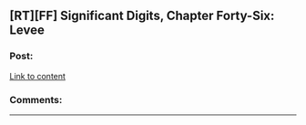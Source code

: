 ## [RT][FF] Significant Digits, Chapter Forty-Six: Levee

### Post:

[Link to content](https://www.reddit.com/r/AIH/comments/4ccmpt/significant_digits_chapter_fortysix_levee/)

### Comments:

---

